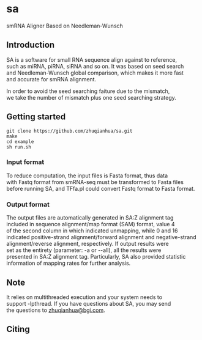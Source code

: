 # sa
smRNA Aligner Based on Needleman-Wunsch
 
## Introduction  
SA is a software for small RNA sequence align against to reference,   
such as miRNA, piRNA, siRNA and so on. It was based on seed search   
and Needleman-Wunsch global comparison, which makes it more fast   
and accurate for smRNA alignment.   

In order to avoid the seed searching faiture due to the mismatch,   
we take the number of mismatch plus one seed searching strategy.  

## Getting started  
	git clone https://github.com/zhuqianhua/sa.git   
	make   
	cd example   
	sh run.sh   

### Input format
To reduce computation, the input files is Fasta format, thus data  
with Fastq format from smRNA-seq must be transformed to Fasta files  
before running SA, and TFfa.pl could convert Fastq format to Fasta 
format.

### Output format
The output files are automatically generated in SA:Z alignment tag  
included in sequence alignment/map format (SAM) format, value 4  
of the second column in which indicated unmapping, while 0 and 16  
indicated positive-strand alignment/forward alignment and negative-strand  
alignment/reverse alignment, respectively. If output results were  
set as the entirety (parameter: -a or --all), all the results were  
presented in SA:Z alignment tag. Particularly, SA also provided statistic  
information of mapping rates for further analysis.

## Note
It relies on multithreaded execution and your system needs to   
support -lpthread. If you have questions about SA, you may send  
the questions to zhuqianhua@bgi.com.  

## Citing
